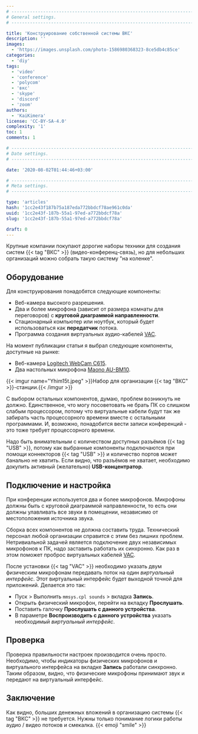 ```yaml
---
# -------------------------------------------------------------------------------------------------------------------- #
# General settings.
# -------------------------------------------------------------------------------------------------------------------- #

title: 'Конструирование собственной системы ВКС'
description: ''
images:
  - 'https://images.unsplash.com/photo-1586980368323-8ce5db4c85ce'
categories:
  - 'diy'
tags:
  - 'video'
  - 'conference'
  - 'polycom'
  - 'вкс'
  - 'skype'
  - 'discord'
  - 'zoom'
authors:
  - 'KaiKimera'
license: 'CC-BY-SA-4.0'
complexity: '1'
toc: 1
comments: 1

# -------------------------------------------------------------------------------------------------------------------- #
# Date settings.
# -------------------------------------------------------------------------------------------------------------------- #

date: '2020-08-02T01:44:46+03:00'

# -------------------------------------------------------------------------------------------------------------------- #
# Meta settings.
# -------------------------------------------------------------------------------------------------------------------- #

type: 'articles'
hash: '1cc2e43f187b75a187eda772bbdcf78ae961c0da'
uuid: '1cc2e43f-187b-55a1-97ed-a772bbdcf78a'
slug: '1cc2e43f-187b-55a1-97ed-a772bbdcf78a'

draft: 0
---
```


Крупные компании покупают дорогие наборы техники для создания систем {{< tag "ВКС" >}} (видео-конференц-связь), но для небольших организаций можно собрать такую систему "на коленке".

<!--more-->

## Оборудование

Для конструирования понадобятся следующие компоненты:

- Веб-камера высокого разрешения.
- Два и более микрофона (зависит от размера комнаты для переговоров) с **круговой диаграммой направленности**.
- Стационарный компьютер или ноутбук, который будет использоваться как **передатчик** потока.
- Программа создания виртуальных аудио-кабелей [VAC](https://vac.muzychenko.net/).

На момент публикации статьи я выбрал следующие компоненты, доступные на рынке:

- Веб-камера [Logitech WebCam C615](https://market.yandex.ru/search?text=Logitech%20WebCam%20C615).
- Два настольных микрофона [Maono AU-BM10](https://market.yandex.ru/search?text=maono%20au-bm10).

{{< imgur name="Yhim15t.jpeg" >}}Набор для организации {{< tag "ВКС" >}}-станции.{{< /imgur >}}

С выбором остальных компонентов, думаю, проблем возникнуть не должно. Единственное, что могу посоветовать не брать ПК со слишком слабым процессором, потому что виртуальные кабели будут так же забирать часть процессорного времени вместе с остальными программами. И, возможно, понадобится вести записи конференций - это тоже требует процессорного времени.

Надо быть внимательным с количеством доступных разъёмов {{< tag "USB" >}}, потому как выбранные компоненты подключаются при помощи коннекторов {{< tag "USB" >}} и количество портов может банально не хватить. Если видно, что разъёмов не хватает, необходимо докупить активный (желательно) **USB-концентратор**.

## Подключение и настройка

При конференции используется два и более микрофонов. Микрофоны должны быть с круговой диаграммой направленности, то есть они должны улавливать все звуки в помещении, независимо от местоположения источника звука.

Сборка всех компонентов не должна составить труда. Технический персонал любой организации справится с этим без лишних проблем. Нетривиальной задачей является подключение двух независимых микрофонов к ПК, надо заставить работать их синхронно. Как раз в этом поможет проброс виртуальных кабелей [VAC](https://vac.muzychenko.net/).

После установки {{< tag "VAC" >}} необходимо указать двум физическим микрофонам передавать поток на один *виртуальный интерфейс*. Этот виртуальный интерфейс будет выходной точной для приложений. Делается это так:

- Пуск > Выполнить `mmsys.cpl sounds` > вкладка **Запись**.
- Открыть физический микрофон, перейти на вкладку **Прослушать**.
- Поставить галочку **Прослушать с данного устройства**.
- В параметре **Воспроизводить с данного устройства** указать необходимый *виртуальный интерфейс*.

## Проверка

Проверка правильности настроек производится очень просто. Необходимо, чтобы индикаторы физических микрофонов и виртуального интерфейса на вкладке **Запись** работали синхронно. Таким образом, видно, что физические микрофоны принимают звук и передают на виртуальный интерфейс.

## Заключение

Как видно, больших денежных вложений в организацию системы {{< tag "ВКС" >}} не требуется. Нужны только понимание логики работы аудио / видео потоков и смекалка. {{< emoji "smile" >}}

